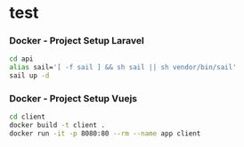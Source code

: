 # test


### Docker - Project Setup Laravel

```sh
cd api
alias sail='[ -f sail ] && sh sail || sh vendor/bin/sail'
sail up -d
```

### Docker - Project Setup Vuejs

```sh
cd client
docker build -t client .
docker run -it -p 8080:80 --rm --name app client
```

